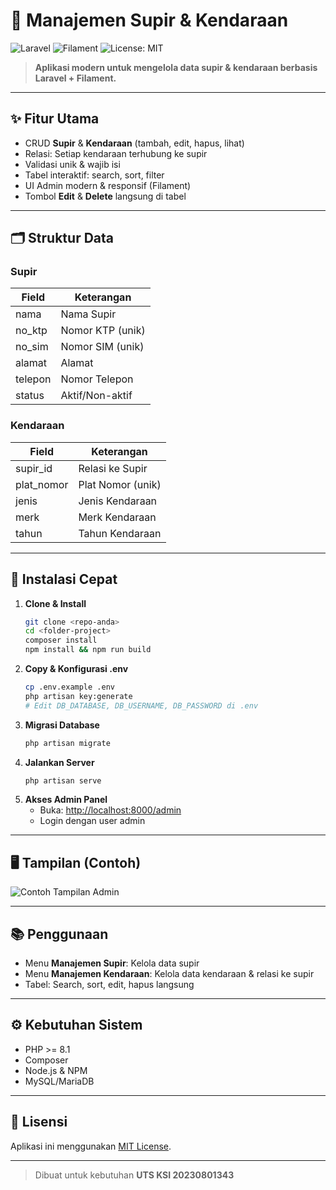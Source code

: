 # 🚚 Manajemen Supir & Kendaraan

![Laravel](https://img.shields.io/badge/Laravel-12.x-red?logo=laravel)
![Filament](https://img.shields.io/badge/Filament-Admin-blueviolet?logo=data:image/svg+xml;base64,PHN2ZyBmaWxsPSIjZmZmIiB2aWV3Qm94PSIwIDAgMjQgMjQiPjwvc3ZnPg==)
![License: MIT](https://img.shields.io/badge/License-MIT-green.svg)

> **Aplikasi modern untuk mengelola data supir & kendaraan berbasis Laravel + Filament.**

---

## ✨ Fitur Utama

- CRUD **Supir** & **Kendaraan** (tambah, edit, hapus, lihat)
- Relasi: Setiap kendaraan terhubung ke supir
- Validasi unik & wajib isi
- Tabel interaktif: search, sort, filter
- UI Admin modern & responsif (Filament)
- Tombol **Edit** & **Delete** langsung di tabel

---

## 🗂️ Struktur Data

### Supir
| Field      | Keterangan         |
|------------|-------------------|
| nama       | Nama Supir        |
| no_ktp     | Nomor KTP (unik)  |
| no_sim     | Nomor SIM (unik)  |
| alamat     | Alamat            |
| telepon    | Nomor Telepon     |
| status     | Aktif/Non-aktif   |

### Kendaraan
| Field      | Keterangan                |
|------------|--------------------------|
| supir_id   | Relasi ke Supir          |
| plat_nomor | Plat Nomor (unik)        |
| jenis      | Jenis Kendaraan          |
| merk       | Merk Kendaraan           |
| tahun      | Tahun Kendaraan          |

---

## 🚀 Instalasi Cepat

1. **Clone & Install**
   ```bash
   git clone <repo-anda>
   cd <folder-project>
   composer install
   npm install && npm run build
   ```
2. **Copy & Konfigurasi .env**
   ```bash
   cp .env.example .env
   php artisan key:generate
   # Edit DB_DATABASE, DB_USERNAME, DB_PASSWORD di .env
   ```
3. **Migrasi Database**
   ```bash
   php artisan migrate
   ```
4. **Jalankan Server**
   ```bash
   php artisan serve
   ```
5. **Akses Admin Panel**
   - Buka: [http://localhost:8000/admin](http://localhost:8000/admin)
   - Login dengan user admin

---

## 🖥️ Tampilan (Contoh)

![Contoh Tampilan Admin](https://placehold.co/900x300?text=Filament+Admin+Panel+Screenshot)

---

## 📚 Penggunaan
- Menu **Manajemen Supir**: Kelola data supir
- Menu **Manajemen Kendaraan**: Kelola data kendaraan & relasi ke supir
- Tabel: Search, sort, edit, hapus langsung

---

## ⚙️ Kebutuhan Sistem
- PHP >= 8.1
- Composer
- Node.js & NPM
- MySQL/MariaDB

---

## 📝 Lisensi
Aplikasi ini menggunakan [MIT License](https://opensource.org/licenses/MIT).

---

> Dibuat untuk kebutuhan **UTS KSI 20230801343**
